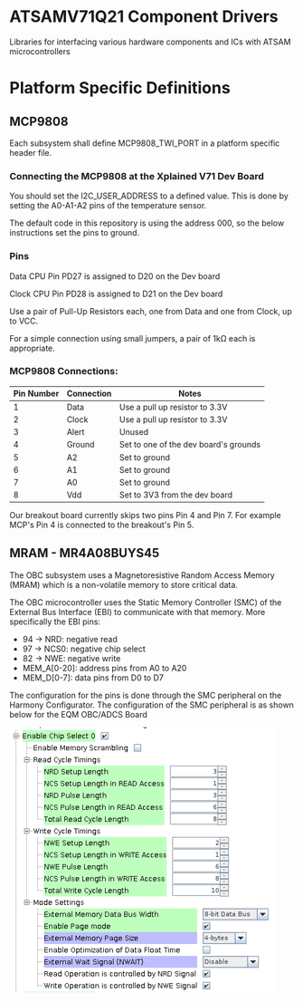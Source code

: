 # ATSAMV71Q21 Component Drivers

Libraries for interfacing various hardware components and ICs with ATSAM microcontrollers

# Platform Specific Definitions

## MCP9808

Each subsystem shall define MCP9808_TWI_PORT in a platform specific header file.

### Connecting the MCP9808 at the Xplained V71 Dev Board

You should set the I2C_USER_ADDRESS to a defined value. This is done by setting the A0-A1-A2 pins of the temperature sensor.

The default code in this repository is using the address 000, so the below instructions set the pins to ground.

### Pins 

Data CPU Pin PD27 is assigned to D20 on the Dev board

Clock CPU Pin PD28 is assigned to D21 on the Dev board

Use a pair of Pull-Up Resistors each, one from Data and one from Clock, up to VCC.

For a simple connection using small jumpers, a pair of 1kΩ each is appropriate. 

### MCP9808 Connections:
| Pin Number | Connection | Notes |
| ------ | ----- | ----- |
| 1 | Data | Use a pull up resistor to 3.3V |
| 2 | Clock | Use a pull up resistor to 3.3V |
| 3 | Alert | Unused |
| 4 | Ground | Set to one of the dev board's grounds |
| 5 | A2 | Set to ground |
| 6 | A1 | Set to ground |
| 7 | A0 | Set to ground |
| 8 | Vdd | Set to 3V3 from the dev board |

Our breakout board currently skips two pins Pin 4 and Pin 7. For example MCP's Pin 4 is connected to the breakout's Pin 5. 

## MRAM - MR4A08BUYS45

The OBC subsystem uses a Magnetoresistive Random Access Memory (MRAM) which is a non-volatile 
memory to store critical data.

The OBC microcontroller uses the Static Memory Controller (SMC) of the External Bus Interface (EBI)
to 
communicate with that memory. 
More 
specifically the EBI pins:
- 94 -> NRD: negative read
- 97 -> NCS0: negative chip select
- 82 -> NWE: negative write
- MEM_A\[0-20\]: address pins from A0 to A20
- MEM_D\[0-7\]: data pins from D0 to D7

The configuration for the pins is done through the SMC peripheral on the Harmony Configurator.
The configuration of the SMC peripheral is as shown below for the EQM OBC/ADCS Board

![img.png](Media/mram_conf.png)